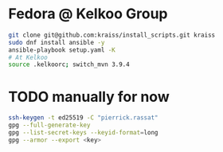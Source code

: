 # Fedora @ Kelkoo Group

```sh
git clone git@github.com:kraiss/install_scripts.git kraiss
sudo dnf install ansible -y
ansible-playbook setup.yaml -K
# At Kelkoo
source .kelkoorc; switch_mvn 3.9.4
```

# TODO manually for now

```sh
ssh-keygen -t ed25519 -C "pierrick.rassat"
gpg --full-generate-key
gpg --list-secret-keys --keyid-format=long
gpg --armor --export <key>
```